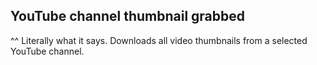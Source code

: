 ## YouTube channel thumbnail grabbed
^^ Literally what it says. Downloads all video thumbnails from a selected YouTube channel.